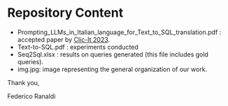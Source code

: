 # Repository Content

- Prompting_LLMs_in_Italian_language_for_Text_to_SQL_translation.pdf : accepted paper by [Clic-It 2023](https://clic2023.ilc.cnr.it/accepted-papers/).
- Text-to-SQL.pdf : experiments conducted
- Seq2Sql.xlsx : results on queries generated (this file includes gold queries).
- img.jpg: image representing the general organization of our work.

Thank you,

Federico Ranaldi
